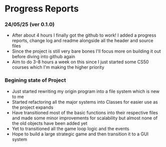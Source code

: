 # Progress Reports

### 24/05/25 (ver 0.1.0)
- After about 4 hours I finally got the github to work! I added a progress reports, change log and readme alongside all the header and source files
- Since the project is still very bare bones I'll focus more on building it out before diving into github again
- Aim to do 3-8 hours a week on this since I just started some CS50 courses which I'm making the higher priority

### Begining state of Project
- Just started rewriting my origin program into a file system which is new to me
- Started refactoring all the major systems into Classes for easier use as the project expands
- Have transitioned most of the basic functions into their respective files and made some minor improvements for scalability but almost none of the old objects have been added yet
- Yet to transitioned all the game loop logic and the events
- Hope to build a large strategic game and then transition it to a GUI system
